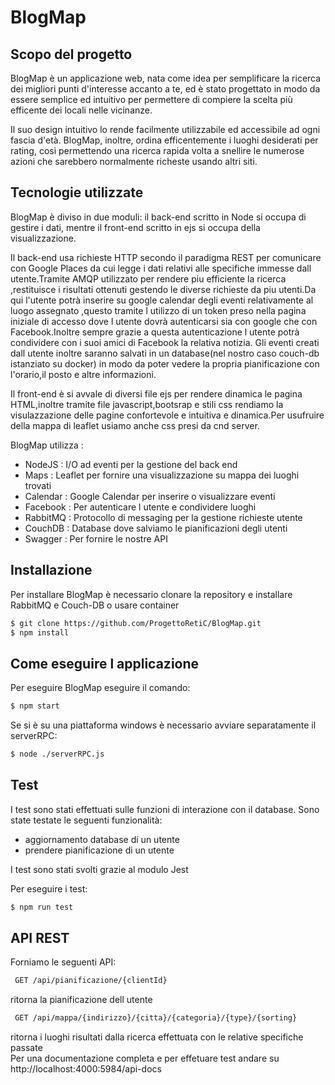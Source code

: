 # BlogMap

## Scopo del progetto
BlogMap è un applicazione web, nata come idea per semplificare la ricerca dei migliori punti d'interesse accanto a te, ed è stato progettato in modo da essere semplice ed intuitivo per permettere di compiere la scelta più efficente dei locali nelle vicinanze.

Il suo design intuitivo lo rende facilmente utilizzabile ed accessibile ad ogni fascia d'età. BlogMap, inoltre, ordina efficentemente i luoghi desiderati per rating, così permettendo una ricerca rapida volta a snellire le numerose azioni che sarebbero normalmente richeste usando altri siti.

## Tecnologie utilizzate
BlogMap è diviso in due moduli: il back-end scritto in Node si occupa di gestire i dati, mentre il front-end scritto in ejs si occupa della visualizzazione.

Il back-end usa richieste HTTP secondo il paradigma REST per comunicare con Google Places da cui legge i dati relativi alle specifiche immesse dall utente.Tramite AMQP utilizzato per rendere piu efficiente la ricerca ,restituisce i risultati ottenuti gestendo le diverse richieste da piu utenti.Da qui l'utente potrà inserire su google calendar degli eventi relativamente al luogo assegnato ,questo tramite l utilizzo di un token preso nella pagina iniziale di accesso dove l utente dovrà autenticarsi sia con google che con Facebook.Inoltre sempre grazie a questa autenticazione l utente potrà condividere con i suoi amici di Facebook la relativa notizia.
Gli eventi creati dall utente inoltre saranno salvati in un database(nel nostro caso couch-db istanziato su docker) in modo da poter vedere la propria pianificazione con l'orario,il posto e altre informazioni.

Il front-end è si avvale di diversi file ejs per rendere dinamica le pagina HTML,inoltre tramite file javascript,bootsrap e stili css rendiamo la visulazzazione delle pagine confortevole e intuitiva e dinamica.Per usufruire della mappa di leaflet usiamo anche css presi da cnd server.

BlogMap utilizza : 
* NodeJS : I/O ad eventi per la gestione del back end 
* Maps : Leaflet per fornire una visualizzazione su mappa dei luoghi trovati 
* Calendar : Google Calendar per inserire o visualizzare eventi 
* Facebook : Per autenticare l utente e condividere luoghi 
* RabbitMQ : Protocollo di messaging per la gestione richieste utente 
* CouchDB : Database dove salviamo le pianificazioni degli utenti 
* Swagger : Per fornire le nostre API 

## Installazione
Per installare BlogMap è necessario clonare la repository e installare RabbitMQ e Couch-DB o usare container
```sh
$ git clone https://github.com/ProgettoRetiC/BlogMap.git 
$ npm install 
```

## Come eseguire l applicazione
Per eseguire BlogMap eseguire il comando:
```sh
$ npm start
```
Se si è su una piattaforma windows è necessario avviare separatamente il serverRPC:
```sh
$ node ./serverRPC.js
```
## Test
I test sono stati effettuati sulle funzioni di interazione con il database. Sono state testate le seguenti funzionalità:

* aggiornamento database di un utente
* prendere pianificazione di un utente

I test sono stati svolti grazie al modulo Jest

Per eseguire i test:
```sh
$ npm run test
```
## API REST
Forniamo le seguenti API:
```sh
 GET /api/pianificazione/{clientId} 
```
ritorna la pianificazione dell utente
```sh
 GET /api/mappa/{indirizzo}/{citta}/{categoria}/{type}/{sorting} 
```
ritorna i luoghi risultati dalla ricerca effettuata con le relative specifiche passate\
Per una documentazione completa e per effetuare test andare su http://localhost:4000:5984/api-docs
